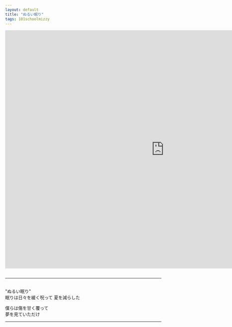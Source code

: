 ```yaml
---
layout: default
title: "ぬるい眠り"
tags: 101schoolmizzy
---
```

<div class="movie-wrap">
<iframe width="1024" height="768" src="https://www.youtube.com/embed/VDsGUBLkpv8" title="ぬるい眠り / 初音ミク" frameborder="0" allow="accelerometer; autoplay; clipboard-write; encrypted-media; gyroscope; picture-in-picture" allowfullscreen></iframe>
</div>
<br>
<hr>
<br>
"ぬるい眠り"  
<br>
眠りは日々を緩く呪って  
夏を減らした  

僕らは傷を甘く覆って  
夢を見ていただけ  

----
